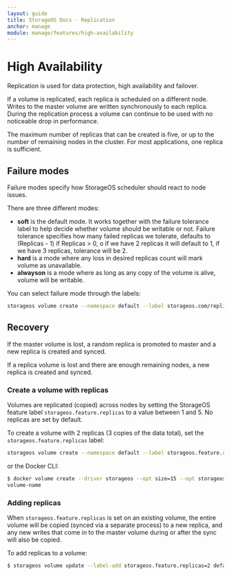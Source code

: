 ```yaml
---
layout: guide
title: StorageOS Docs - Replication
anchor: manage
module: manage/features/high-availability
---
```


# High Availability

Replication is used for data protection, high availability and failover.

If a volume is replicated, each replica is scheduled on a different node. Writes
to the master volume are written synchronously to each replica. During the
replication process a volume can continue to be used with no noticeable drop in
performance.

The maximum number of replicas that can be created is five, or up to the number
of remaining nodes in the cluster. For most applications, one replica is
sufficient.

## Failure modes

Failure modes specify how StorageOS scheduler should react to node issues. 

There are three different modes:

* **soft** is the default mode. It works together with the failure tolerance label to help decide whether volume should be writable or not. Failure tolerance specifies how many failed replicas we tolerate, defaults to (Replicas - 1) if Replicas > 0, o if we have 2 replicas it will default to 1, if we have 3 replicas, tolerance will be 2.
* **hard** is a mode where any loss in desired replicas count will mark volume as unavailable.
* **alwayson** is a mode where as long as any copy of the volume is alive, volume will be writable.

You can select failure mode through the labels:

```bash
storageos volume create --namespace default --label storageos.com/replicas=2 --label storageos.com/failure.mode=alwayson volume-name
```

## Recovery

If the master volume is lost, a random replica is promoted to master and a new
replica is created and synced.

If a replica volume is lost and there are enough remaining nodes, a new replica
is created and synced.

###  Create a volume with replicas

Volumes are replicated (copied) across nodes by setting the StorageOS feature
label `storageos.feature.replicas` to a value between 1 and 5. No
replicas are set by default.

To create a volume with 2 replicas (3 copies of the data total), set the
`storageos.feature.replicas` label:

```bash
storageos volume create --namespace default --label storageos.feature.replicas=2 volume-name
```

or the Docker CLI:

```bash
$ docker volume create --driver storageos --opt size=15 --opt storageos.feature.replicas=2 volume-name
volume-name
```

### Adding replicas

When `storageos.feature.replicas` is set on an existing volume, the entire
volume will be copied (synced via a separate process) to a new replica, and any
new writes that come in to the master volume during or after the sync will also
be copied.

To add replicas to a volume:
```bash
$ storageos volume update --label-add storageos.feature.replicas=2 default/volume-name
```
